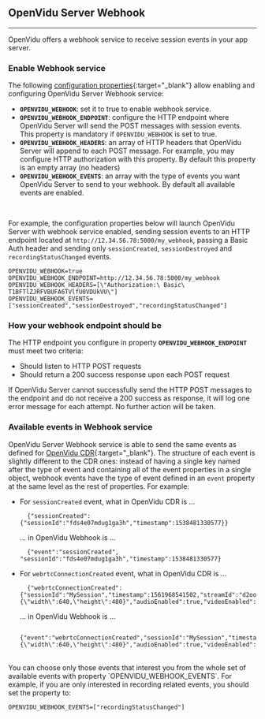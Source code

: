 <h2 id="section-title">OpenVidu Server Webhook</h2>
<hr>

OpenVidu offers a webhook service to receive session events in your app server.

### Enable Webhook service

The following [configuration properties](reference-docs/openvidu-server-params){:target="_blank"} allow enabling and configuring OpenVidu Server Webhook service:

- **`OPENVIDU_WEBHOOK`**: set it to true to enable webhook service.
- **`OPENVIDU_WEBHOOK_ENDPOINT`**: configure the HTTP endpoint where OpenVidu Server will send the POST messages with session events. This property is mandatory if `OPENVIDU_WEBHOOK` is set to true.
- **`OPENVIDU_WEBHOOK_HEADERS`**: an array of HTTP headers that OpenVidu Server will append to each POST message. For example, you may configure HTTP authorization with this property. By default this property is an empty array (no headers)
- **`OPENVIDU_WEBHOOK_EVENTS`**: an array with the type of events you want OpenVidu Server to send to your webhook. By default all available events are enabled.

<br>

For example, the configuration properties below will launch OpenVidu Server with webhook service enabled, sending session events to an HTTP endpoint located at `http://12.34.56.78:5000/my_webhook`, passing a Basic Auth header and sending only `sessionCreated`, `sessionDestroyed` and `recordingStatusChanged` events.

```console
OPENVIDU_WEBHOOK=true
OPENVIDU_WEBHOOK_ENDPOINT=http://12.34.56.78:5000/my_webhook
OPENVIDU_WEBHOOK_HEADERS=[\"Authorization:\ Basic\ T1BFTlZJRFVBUFA6TVlfU0VDUkVU\"]
OPENVIDU_WEBHOOK_EVENTS=["sessionCreated","sessionDestroyed","recordingStatusChanged"]
```

### How your webhook endpoint should be

The HTTP endpoint you configure in property **`OPENVIDU_WEBHOOK_ENDPOINT`** must meet two criteria:

- Should listen to HTTP POST requests
- Should return a 200 success response upon each POST request

If OpenVidu Server cannot successfully send the HTTP POST messages to the endpoint and do not receive a 200 success as response, it will log one error message for each attempt. No further action will be taken.

### Available events in Webhook service

OpenVidu Server Webhook service is able to send the same events as defined for [OpenVidu CDR](reference-docs/openvidu-server-cdr){:target="_blank"}. The structure of each event is slightly different to the CDR ones: instead of having a single key named after the type of event and containing all of the event properties in a single object, webhook events have the type of event defined in an `event` property at the same level as the rest of properties. For example:

- For `sessionCreated` event, what in OpenVidu CDR is ...

        {"sessionCreated":{"sessionId":"fds4e07mdug1ga3h","timestamp":1538481330577}}

    ... in OpenVidu Webhook is ...

        {"event":"sessionCreated", "sessionId":"fds4e07mdug1ga3h","timestamp":1538481330577}

- For `webrtcConnectionCreated` event, what in OpenVidu CDR is ...

        {"webrtcConnectionCreated":{"sessionId":"MySession","timestamp":1561968541502,"streamId":"d2oomgno0isd9_CAMERA_ILTAU","participantId":"d2oomgno0isd9","connection":"OUTBOUND","videoSource":"CAMERA","videoFramerate":30,"videoDimensions":"{\"width\":640,\"height\":480}","audioEnabled":true,"videoEnabled":true}}

    ... in OpenVidu Webhook is ...

        {"event":"webrtcConnectionCreated","sessionId":"MySession","timestamp":1561968541502,"streamId":"d2oomgno0isd9_CAMERA_ILTAU","participantId":"d2oomgno0isd9","connection":"OUTBOUND","videoSource":"CAMERA","videoFramerate":30,"videoDimensions":"{\"width\":640,\"height\":480}","audioEnabled":true,"videoEnabled":true}

<br>
You can choose only those events that interest you from the whole set of available events with property `OPENVIDU_WEBHOOK_EVENTS`. For example, if you are only interested in recording related events, you should set the property to:

```console
OPENVIDU_WEBHOOK_EVENTS=["recordingStatusChanged"]
```

<br>